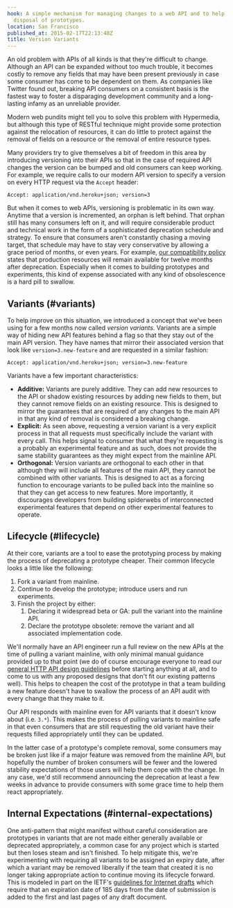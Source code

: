 ```yaml
---
hook: A simple mechanism for managing changes to a web API and to help cheapen the
  disposal of prototypes.
location: San Francisco
published_at: 2015-02-17T22:13:48Z
title: Version Variants
---
```


An old problem with APIs of all kinds is that they're difficult to change. Although an API can be expanded without too much trouble, it becomes costly to remove any fields that may have been present previously in case some consumer has come to be dependent on them. As companies like Twitter found out, breaking API consumers on a consistent basis is the fastest way to foster a disparaging development community and a long-lasting infamy as an unreliable provider.

Modern web pundits might tell you to solve this problem with Hypermedia, but although this type of RESTful technique might provide some protection against the relocation of resources, it can do little to protect against the removal of fields on a resource or the removal of entire resource types.

Many providers try to give themselves a bit of freedom in this area by introducing versioning into their APIs so that in the case of required API changes the version can be bumped and old consumers can keep working. For example, we require calls to our modern API version to specify a version on every HTTP request via the `Accept` header:

    Accept: application/vnd.heroku+json; version=3

But when it comes to web APIs, versioning is problematic in its own way. Anytime that a version is incremented, an orphan is left behind. That orphan still has many consumers left on it, and will require considerable product and technical work in the form of a sophisticated deprecation schedule and strategy. To ensure that consumers aren't constantly chasing a moving target, that schedule may have to stay very conservative by allowing a grace period of months, or even years. For example, [our compatibility policy](https://devcenter.heroku.com/articles/api-compatibility-policy#production) states that production resources will remain available for twelve months after deprecation. Especially when it comes to building prototypes and experiments, this kind of expense associated with any kind of obsolescence is a hard pill to swallow.

## Variants (#variants)

To help improve on this situation, we introduced a concept that we've been using for a few months now called _version variants_. Variants are a simple way of hiding new API features behind a flag so that they stay out of the main API version. They have names that mirror their associated version that look like `version=3.new-feature` and are requested in a similar fashion:

    Accept: application/vnd.heroku+json; version=3.new-feature

Variants have a few important characteristics:

* **Additive:** Variants are purely additive. They can add new resources to the API or shadow existing resources by adding new fields to them, but they cannot remove fields on an existing resource. This is designed to mirror the guarantees that are required of any changes to the main API in that any kind of removal is considered a breaking change.
* **Explicit:** As seen above, requesting a version variant is a very explicit process in that all requests must specifically include the variant with every call. This helps signal to consumer that what they're requesting is a probably an experimental feature and as such, does not provide the same stability guarantees as they might expect from the mainline API.
* **Orthogonal:** Version variants are orthogonal to each other in that although they will include all features of the main API, they cannot be combined with other variants. This is designed to act as a forcing function to encourage variants to be pulled back into the mainline so that they can get access to new features. More importantly, it discourages developers from building spiderwebs of interconnected experimental features that depend on other experimental features to operate.

## Lifecycle (#lifecycle)

At their core, variants are a tool to ease the prototyping process by making the process of deprecating a prototype cheaper. Their common lifecycle looks a little like the following:

1. Fork a variant from mainline.
2. Continue to develop the prototype; introduce users and run experiments.
3. Finish the project by either:
    1. Declaring it widespread beta or GA: pull the variant into the mainline API.
    2. Declare the prototype obsolete: remove the variant and all associated implementation code.

We'll normally have an API engineer run a full review on the new APIs at the time of pulling a variant mainline, with only minimal manual guidance provided up to that point (we do of course encourage everyone to read our [general HTTP API design guidelines](https://github.com/interagent/http-api-design) before starting anything at all, and to come to us with any proposed designs that don't fit our existing patterns well). This helps to cheapen the cost of the prototype in that a team building a new feature doesn't have to swallow the process of an API audit with every change that they make to it.

Our API responds with mainline even for API variants that it doesn't know about (i.e. `3.*`). This makes the process of pulling variants to mainline safe in that even consumers that are still requesting the old variant have their requests filled appropriately until they can be updated.

In the latter case of a prototype's complete removal, some consumers may be broken just like if a major feature was removed from the mainline API, but hopefully the number of broken consumers will be fewer and the lowered stability expectations of those users will help them cope with the change. In any case, we'd still recommend announcing the deprecation at least a few weeks in advance to provide consumers with some grace time to help them react appropriately.

## Internal Expectations (#internal-expectations)

One anti-pattern that might manifest without careful consideration are prototypes in variants that are not made either generally available or deprecated appropriately, a common case for any project which is started but then loses steam and isn't finished. To help mitigate this, we're experimenting with requiring all variants to be assigned an expiry date, after which a variant may be removed liberally if the team that created it is no longer taking appropriate action to continue moving its lifecycle forward. This is modeled in part on the IETF's [guidelines for Internet drafts](http://www.ietf.org/ietf-ftp/1id-guidelines.txt) which require that an expiration date of 185 days from the date of submission is added to the first and last pages of any draft document.
